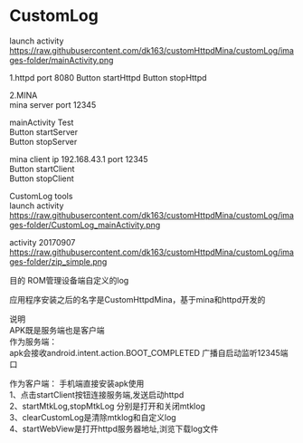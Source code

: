 # CustomLog

launch activity 
https://raw.githubusercontent.com/dk163/customHttpdMina/customLog/images-folder/mainActivity.png

1.httpd port 8080 Button startHttpd Button stopHttpd

2.MINA  
mina server port 12345

mainActivity Test   
Button startServer  
Button stopServer

mina client ip 192.168.43.1 port 12345  
Button startClient  
Button stopClient

CustomLog tools     
launch activity 
https://raw.githubusercontent.com/dk163/customHttpdMina/customLog/images-folder/CustomLog_mainActivity.png

activity 20170907   
https://raw.githubusercontent.com/dk163/customHttpdMina/customLog/images-folder/zip_simple.png

目的
ROM管理设备端自定义的log

应用程序安装之后的名字是CustomHttpdMina，基于mina和httpd开发的

说明  
APK既是服务端也是客户端   
作为服务端：  
apk会接收android.intent.action.BOOT_COMPLETED 广播自启动监听12345端口

作为客户端：
手机端直接安装apk使用    
1、点击startClient按钮连接服务端,发送启动httpd    
2、startMtkLog,stopMtkLog 分别是打开和关闭mtklog     
3、clearCustomLog是清除mtklog和自定义log    
4、startWebView是打开httpd服务器地址,浏览下载log文件   
